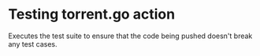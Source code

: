 # Testing torrent.go action

Executes the test suite to ensure that the code being pushed doesn't break any test cases.
